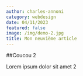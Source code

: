 ```yaml
---
author: charles-annoni
category: webdesign
date: 04/11/2023
featured: false
image: /img/demo-2.jpg
title: Mon neuvième article
---
```

##Coucou 2

Lorem ipsum dolor sit amet 2